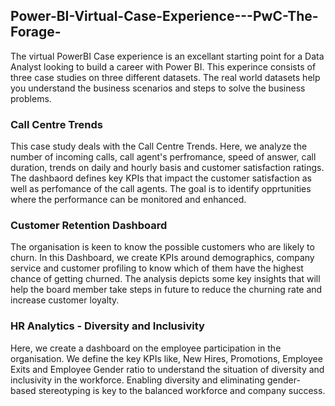## Power-BI-Virtual-Case-Experience---PwC-The-Forage-
The virtual PowerBI Case experience is an excellant starting point for a Data Analyst looking to build a career with Power BI. This experince consists of three case studies on three different datasets. The real world datasets help you understand the business scenarios and steps to solve the business problems.

### Call Centre Trends
This case study deals with the Call Centre Trends. Here, we analyze the number of incoming calls, call agent's perfromance, speed of answer, call duration, trends on daily and hourly basis and customer satisfaction ratings. The dashbaord defines key KPIs that impact the customer satisfaction as well as perfomance of the call agents. The goal is to identify opprtunities where the performance can be monitored and enhanced.

### Customer Retention Dashboard
The organisation is keen to know the possible customers who are likely to churn. In this Dashboard, we create KPIs around demographics, company service and customer profiling to know which of them have the highest chance of getting churned. The analysis depicts some key insights that will help the board member take steps in future to reduce the churning rate and increase customer loyalty.

### HR Analytics - Diversity and Inclusivity
Here, we create a dashboard on the employee participation in the organisation. We define the key KPIs like, New Hires, Promotions, Employee Exits and Employee Gender ratio to understand the situation of diversity and inclusivity in the workforce. Enabling diversity and eliminating gender-based stereotyping is key to the balanced workforce and company success.
